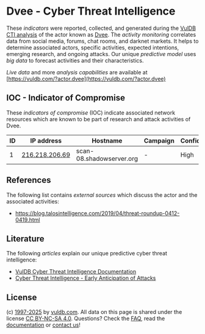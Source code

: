 # Dvee - Cyber Threat Intelligence

These _indicators_ were reported, collected, and generated during the [VulDB CTI analysis](https://vuldb.com/?kb.cti) of the actor known as [Dvee](https://vuldb.com/?actor.dvee). The _activity monitoring_ correlates data from social media, forums, chat rooms, and darknet markets. It helps to determine associated actors, specific activities, expected intentions, emerging research, and ongoing attacks. Our unique _predictive model_ uses _big data_ to forecast activities and their characteristics.

_Live data_ and more _analysis capabilities_ are available at [https://vuldb.com/?actor.dvee](https://vuldb.com/?actor.dvee)

## IOC - Indicator of Compromise

These _indicators of compromise_ (IOC) indicate associated network resources which are known to be part of research and attack activities of Dvee.

ID | IP address | Hostname | Campaign | Confidence
-- | ---------- | -------- | -------- | ----------
1 | [216.218.206.69](https://vuldb.com/?ip.216.218.206.69) | scan-08.shadowserver.org | - | High

## References

The following list contains _external sources_ which discuss the actor and the associated activities:

* https://blog.talosintelligence.com/2019/04/threat-roundup-0412-0419.html

## Literature

The following _articles_ explain our unique predictive cyber threat intelligence:

* [VulDB Cyber Threat Intelligence Documentation](https://vuldb.com/?kb.cti)
* [Cyber Threat Intelligence - Early Anticipation of Attacks](https://www.scip.ch/en/?labs.20201022)

## License

(c) [1997-2025](https://vuldb.com/?kb.changelog) by [vuldb.com](https://vuldb.com/?kb.about). All data on this page is shared under the license [CC BY-NC-SA 4.0](https://creativecommons.org/licenses/by-nc-sa/4.0/). Questions? Check the [FAQ](https://vuldb.com/?kb.faq), read the [documentation](https://vuldb.com/?kb) or [contact us](https://vuldb.com/?contact)!
